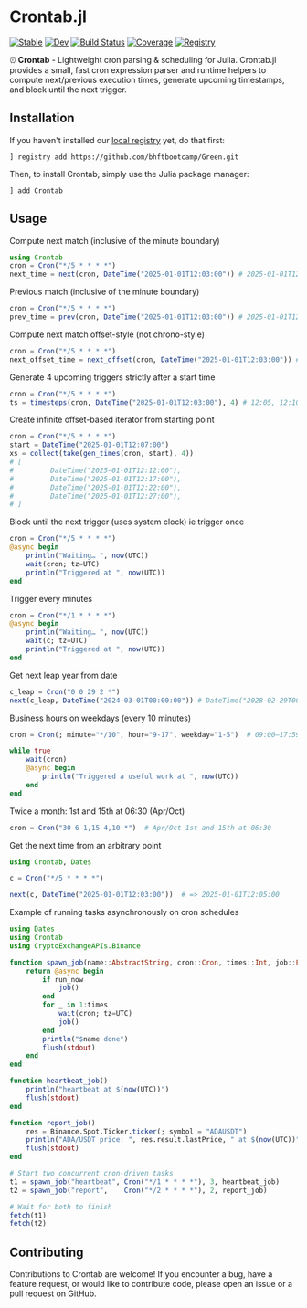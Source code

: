 # Crontab.jl

[![Stable](https://img.shields.io/badge/docs-stable-blue.svg)](https://bhftbootcamp.github.io/Crontab.jl/stable/)
[![Dev](https://img.shields.io/badge/docs-dev-blue.svg)](https://bhftbootcamp.github.io/Crontab.jl/dev/)
[![Build Status](https://github.com/bhftbootcamp/Crontab.jl/actions/workflows/Coverage.yml/badge.svg?branch=master)](https://github.com/bhftbootcamp/Crontab.jl/actions/workflows/Coverage.yml?query=branch%3Amaster)
[![Coverage](https://codecov.io/gh/bhftbootcamp/Crontab.jl/branch/master/graph/badge.svg)](https://codecov.io/gh/bhftbootcamp/Crontab.jl)
[![Registry](https://img.shields.io/badge/registry-Green-green)](https://github.com/bhftbootcamp/Green)

⏰ **Crontab** - Lightweight cron parsing & scheduling for Julia. Crontab.jl provides a small, fast cron expression parser and runtime helpers to compute next/previous execution times, generate upcoming timestamps, and block until the next trigger.

## Installation

If you haven't installed our [local registry](https://github.com/bhftbootcamp/Green) yet, do that first:
```
] registry add https://github.com/bhftbootcamp/Green.git
```

Then, to install Crontab, simply use the Julia package manager:
```
] add Crontab
```

## Usage

Compute next match (inclusive of the minute boundary)
```julia
using Crontab
cron = Cron("*/5 * * * *")
next_time = next(cron, DateTime("2025-01-01T12:03:00")) # 2025-01-01T12:05:00
```

Previous match (inclusive of the minute boundary)
```julia
cron = Cron("*/5 * * * *")
prev_time = prev(cron, DateTime("2025-01-01T12:03:00")) # 2025-01-01T12:00:00
```

Compute next match offset-style (not chrono-style)
```julia
cron = Cron("*/5 * * * *")
next_offset_time = next_offset(cron, DateTime("2025-01-01T12:03:00")) # 2025-01-01T12:08:00
```

Generate 4 upcoming triggers strictly after a start time
```julia
cron = Cron("*/5 * * * *")
ts = timesteps(cron, DateTime("2025-01-01T12:03:00"), 4) # 12:05, 12:10, 12:15, 12:20
```

Create infinite offset-based iterator from starting point
```julia
cron = Cron("*/5 * * * *")
start = DateTime("2025-01-01T12:07:00")
xs = collect(take(gen_times(cron, start), 4))
# [
#         DateTime("2025-01-01T12:12:00"),
#         DateTime("2025-01-01T12:17:00"),
#         DateTime("2025-01-01T12:22:00"),
#         DateTime("2025-01-01T12:27:00"),
# ]
```

Block until the next trigger (uses system clock) ie trigger once
```julia
cron = Cron("*/5 * * * *")
@async begin
    println("Waiting… ", now(UTC))
    wait(cron; tz=UTC)
    println("Triggered at ", now(UTC))
end
```

Trigger every minutes
```julia
cron = Cron("*/1 * * * *")
@async begin
    println("Waiting… ", now(UTC))
    wait(c; tz=UTC)
    println("Triggered at ", now(UTC))
end
```

Get next leap year from date
```julia
c_leap = Cron("0 0 29 2 *")
next(c_leap, DateTime("2024-03-01T00:00:00")) # DateTime("2028-02-29T00:00:00")
```

Business hours on weekdays (every 10 minutes)
```julia
cron = Cron(; minute="*/10", hour="9-17", weekday="1-5")  # 09:00–17:59, Mon–Fri

while true
    wait(cron)
    @async begin
        println("Triggered a useful work at ", now(UTC))
    end
end
```

Twice a month: 1st and 15th at 06:30 (Apr/Oct)
```julia
cron = Cron("30 6 1,15 4,10 *")  # Apr/Oct 1st and 15th at 06:30
```

Get the next time from an arbitrary point
```julia
using Crontab, Dates

c = Cron("*/5 * * * *")

next(c, DateTime("2025-01-01T12:03:00"))  # => 2025-01-01T12:05:00
```

Example of running tasks asynchronously on cron schedules
```julia
using Dates
using Crontab
using CryptoExchangeAPIs.Binance

function spawn_job(name::AbstractString, cron::Cron, times::Int, job::Function; run_now::Bool=true)
    return @async begin
        if run_now
            job()
        end
        for _ in 1:times
            wait(cron; tz=UTC)
            job()
        end
        println("$name done")
        flush(stdout)
    end
end

function heartbeat_job()
    println("heartbeat at $(now(UTC))")
    flush(stdout)
end

function report_job()
    res = Binance.Spot.Ticker.ticker(; symbol = "ADAUSDT")
    println("ADA/USDT price: ", res.result.lastPrice, " at $(now(UTC))")
    flush(stdout)
end

# Start two concurrent cron-driven tasks
t1 = spawn_job("heartbeat", Cron("*/1 * * * *"), 3, heartbeat_job)
t2 = spawn_job("report",    Cron("*/2 * * * *"), 2, report_job)

# Wait for both to finish
fetch(t1)
fetch(t2)
```

## Contributing

Contributions to Crontab are welcome! If you encounter a bug, have a feature request, or would like to contribute code, please open an issue or a pull request on GitHub.
